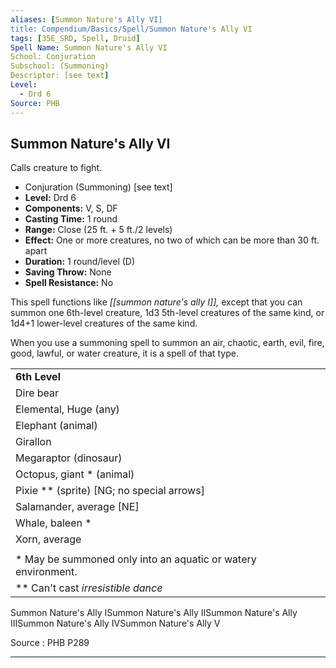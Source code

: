 ```yaml
---
aliases: [Summon Nature's Ally VI]
title: Compendium/Basics/Spell/Summon Nature's Ally VI
tags: [35E_SRD, Spell, Druid]
Spell Name: Summon Nature's Ally VI
School: Conjuration
Subschool: (Summoning)
Descriptor: [see text]
Level:
  - Drd 6
Source: PHB
---
```



## Summon Nature's Ally VI

Calls creature to fight.

*   Conjuration (Summoning) [see text]
*   **Level:** Drd 6
*   **Components:** V, S, DF
*   **Casting Time:** 1 round
*   **Range:** Close (25 ft. + 5 ft./2 levels)
*   **Effect:** One or more creatures, no two of which can be more than 30 ft. apart
*   **Duration:** 1 round/level (D)
*   **Saving Throw:** None
*   **Spell Resistance:** No

This spell functions like <i>[[summon nature's ally I]],</i> except that you can summon one 6th-level creature, 1d3 5th-level creatures of the same kind, or 1d4+1 lower-level creatures of the same kind.

When you use a summoning spell to summon an air, chaotic, earth, evil, fire, good, lawful, or water creature, it is a spell of that type.

<table> <tr decoration="underline"> <td> <b>6th Level</b> </td> </tr> <tr> <td> Dire bear </td> </tr> <tr> <td> Elemental, Huge (any) </td> </tr> <tr> <td> Elephant (animal) </td> </tr> <tr> <td> Girallon </td> </tr> <tr> <td> Megaraptor (dinosaur) </td> </tr> <tr> <td> Octopus, giant * (animal) </td> </tr> <tr> <td> Pixie ** (sprite) [NG; no special arrows] </td> </tr> <tr> <td> Salamander, average [NE] </td> </tr> <tr> <td> Whale, baleen * </td> </tr> <tr> <td> Xorn, average </td> </tr> <tr><td></td></tr> <tr> <td> * May be summoned only into an aquatic or watery environment. </td> </tr> <tr> <td> ** Can't cast <i>irresistible dance</i> </td> </tr> </table><linklist><link class="spelldesc" recordname="spelldesc.summonnaturesallyi@3.5E Spells">Summon Nature's Ally I<link class="spelldesc" recordname="spelldesc.summonnaturesallyii@3.5E Spells">Summon Nature's Ally II<link class="spelldesc" recordname="spelldesc.summonnaturesallyiii@3.5E Spells">Summon Nature's Ally III<link class="spelldesc" recordname="spelldesc.summonnaturesallyiv@3.5E Spells">Summon Nature's Ally IV<link class="spelldesc" recordname="spelldesc.summonnaturesallyv@3.5E Spells">Summon Nature's Ally V</linklist>

Source : PHB P289

---
